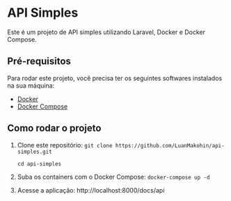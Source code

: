 # API Simples

Este é um projeto de API simples utilizando Laravel, Docker e Docker Compose.

## Pré-requisitos

Para rodar este projeto, você precisa ter os seguintes softwares instalados na sua máquina:

- [Docker](https://www.docker.com/)
- [Docker Compose](https://docs.docker.com/compose/)

## Como rodar o projeto

1. Clone este repositório:
    ```git clone https://github.com/LuanMakohin/api-simples.git```
   
    ```cd api-simples```


2. Suba os containers com o Docker Compose:
    ```docker-compose up -d```
    
5. Acesse a aplicação:
   http://localhost:8000/docs/api
